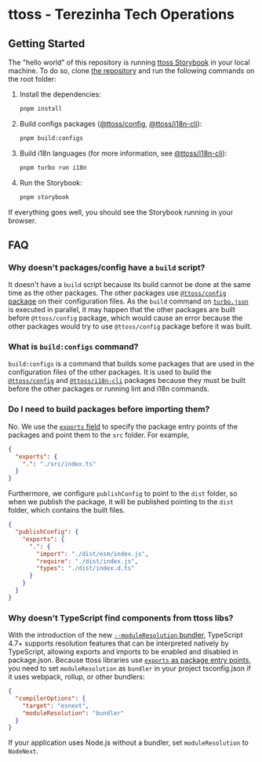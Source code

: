 # ttoss - Terezinha Tech Operations

## Getting Started

The "hello world" of this repository is running [ttoss Storybook](https://storybook.ttoss.dev/) in your local machine. To do so, clone [the repository](https://github.com/ttoss/ttoss) and run the following commands on the root folder:

1. Install the dependencies:

   ```sh
   pnpm install
   ```

1. Build configs packages ([@ttoss/config](https://ttoss.dev/docs/modules/packages/config/), [@ttoss/i18n-cli](https://ttoss.dev/docs/modules/packages/i18n-cli/)):

   ```sh
   pnpm build:configs
   ```

1. Build i18n languages (for more information, see [@ttoss/i18n-cli](https://ttoss.dev/docs/modules/packages/i18n-cli/)):

   ```sh
   pnpm turbo run i18n
   ```

1. Run the Storybook:

   ```sh
   pnpm storybook
   ```

If everything goes well, you should see the Storybook running in your browser.

## FAQ

### Why doesn't packages/config have a `build` script?

It doesn't have a `build` script because its build cannot be done at the same time as the other packages. The other packages use [`@ttoss/config` package](https://ttoss.dev/docs/modules/packages/config/) on their configuration files. As the `build` command on [`turbo.json`](https://github.com/ttoss/ttoss/blob/main/turbo.json) is executed in parallel, it may happen that the other packages are built before `@ttoss/config` package, which would cause an error because the other packages would try to use `@ttoss/config` package before it was built.

### What is `build:configs` command?

`build:configs` is a command that builds some packages that are used in the configuration files of the other packages. It is used to build the [`@ttoss/config`](https://ttoss.dev/docs/modules/packages/config/) and [`@ttoss/i18n-cli`](https://ttoss.dev/docs/modules/packages/i18n-cli/) packages because they must be built before the other packages or running lint and i18n commands.

### Do I need to build packages before importing them?

No. We use the [`exports` field](https://nodejs.org/api/packages.html#package-entry-points) to specify the package entry points of the packages and point them to the `src` folder. For example,

```json
{
  "exports": {
    ".": "./src/index.ts"
  }
}
```

Furthermore, we configure `publishConfig` to point to the `dist` folder, so when we publish the package, it will be published pointing to the `dist` folder, which contains the built files.

```json
{
  "publishConfig": {
    "exports": {
      ".": {
        "import": "./dist/esm/index.js",
        "require": "./dist/index.js",
        "types": "./dist/index.d.ts"
      }
    }
  }
}
```

### Why doesn't TypeScript find components from ttoss libs?

With the introduction of the new [`--moduleResolution` bundler](https://devblogs.microsoft.com/typescript/announcing-typescript-5-0-beta/#moduleresolution-bundler), TypeScript 4.7+ supports resolution features that can be interpreted natively by TypeScript, allowing exports and imports to be enabled and disabled in package.json. Because ttoss libraries use [`exports` as package entry points](https://nodejs.org/api/packages.html#package-entry-points), you need to set `moduleResolution` as `bundler` in your project tsconfig.json if it uses webpack, rollup, or other bundlers:

```json
{
  "compilerOptions": {
    "target": "esnext",
    "moduleResolution": "bundler"
  }
}
```

If your application uses Node.js without a bundler, set `moduleResolution` to `NodeNext`.
